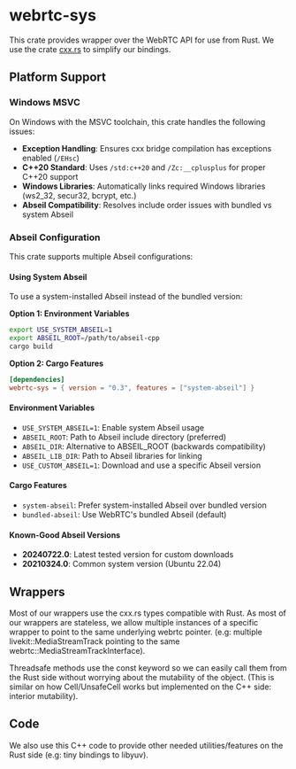 # webrtc-sys

This crate provides wrapper over the WebRTC API for use from Rust.
We use the crate [cxx.rs](https://cxx.rs/) to simplify our bindings.

## Platform Support

### Windows MSVC

On Windows with the MSVC toolchain, this crate handles the following issues:

- **Exception Handling**: Ensures cxx bridge compilation has exceptions enabled (`/EHsc`)
- **C++20 Standard**: Uses `/std:c++20` and `/Zc:__cplusplus` for proper C++20 support
- **Windows Libraries**: Automatically links required Windows libraries (ws2_32, secur32, bcrypt, etc.)
- **Abseil Compatibility**: Resolves include order issues with bundled vs system Abseil

### Abseil Configuration

This crate supports multiple Abseil configurations:

#### Using System Abseil

To use a system-installed Abseil instead of the bundled version:

**Option 1: Environment Variables**
```bash
export USE_SYSTEM_ABSEIL=1
export ABSEIL_ROOT=/path/to/abseil-cpp
cargo build
```

**Option 2: Cargo Features**
```toml
[dependencies]
webrtc-sys = { version = "0.3", features = ["system-abseil"] }
```

#### Environment Variables

- `USE_SYSTEM_ABSEIL=1`: Enable system Abseil usage
- `ABSEIL_ROOT`: Path to Abseil include directory (preferred)
- `ABSEIL_DIR`: Alternative to ABSEIL_ROOT (backwards compatibility)
- `ABSEIL_LIB_DIR`: Path to Abseil libraries for linking
- `USE_CUSTOM_ABSEIL=1`: Download and use a specific Abseil version

#### Cargo Features

- `system-abseil`: Prefer system-installed Abseil over bundled version
- `bundled-abseil`: Use WebRTC's bundled Abseil (default)

#### Known-Good Abseil Versions

- **20240722.0**: Latest tested version for custom downloads
- **20210324.0**: Common system version (Ubuntu 22.04)

## Wrappers

Most of our wrappers use the cxx.rs types compatible with Rust.
As most of our wrappers are stateless, we allow multiple instances of a specific wrapper to point to the same underlying webrtc pointer. (e.g: multiple livekit::MediaStreamTrack pointing to the same webrtc::MediaStreamTrackInterface).

Threadsafe methods use the const keyword so we can easily call them from the Rust side without worrying about the mutability of the object. (This is similar on how Cell/UnsafeCell works but implemented on the C++ side: interior mutability).

## Code

We also use this C++ code to provide other needed utilities/features on the Rust side (e.g: tiny bindings to libyuv).

